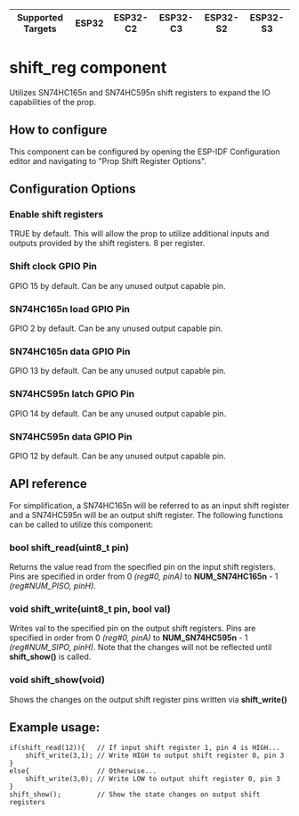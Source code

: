 | Supported Targets | ESP32 | ESP32-C2 | ESP32-C3 | ESP32-S2 | ESP32-S3 |
| ----------------- | ----- | -------- | -------- | -------- | -------- |

# shift_reg component
Utilizes SN74HC165n and SN74HC595n shift registers to expand the IO capabilities of the prop.

## How to configure
This component can be configured by opening the ESP-IDF Configuration editor and navigating to "Prop Shift Register Options".

## Configuration Options
### Enable shift registers
TRUE by default. This will allow the prop to utilize additional inputs and outputs provided by the shift registers. 8 per register.

### Shift clock GPIO Pin
GPIO 15 by default. Can be any unused output capable pin.

### SN74HC165n load GPIO Pin
GPIO 2 by default. Can be any unused output capable pin.

### SN74HC165n data GPIO Pin
GPIO 13 by default. Can be any unused output capable pin.

### SN74HC595n latch GPIO Pin
GPIO 14 by default. Can be any unused output capable pin.

### SN74HC595n data GPIO Pin
GPIO 12 by default. Can be any unused output capable pin.

## API reference
For simplification, a SN74HC165n will be referred to as an input shift register and a SN74HC595n will be an output shift register. The following functions can be called to utilize this component:

### bool shift_read(uint8_t pin)
Returns the value read from the specified pin on the input shift registers. Pins are specified in order from 0 *(reg#0, pinA)* to **NUM_SN74HC165n** - 1 *(reg#NUM_PISO, pinH)*.

### void shift_write(uint8_t pin, bool val)
Writes val to the specified pin on the output shift registers. Pins are specified in order from 0 *(reg#0, pinA)* to **NUM_SN74HC595n** - 1 *(reg#NUM_SIPO, pinH)*. Note that the changes will not be reflected until **shift_show()** is called.

### void shift_show(void)
Shows the changes on the output shift register pins written via **shift_write()**

## Example usage:
```
if(shift_read(12)){   // If input shift register 1, pin 4 is HIGH...
    shift_write(3,1); // Write HIGH to output shift register 0, pin 3
}
else{                 // Otherwise...
    shift_write(3,0); // Write LOW to output shift register 0, pin 3
}
shift_show();         // Show the state changes on output shift registers
```